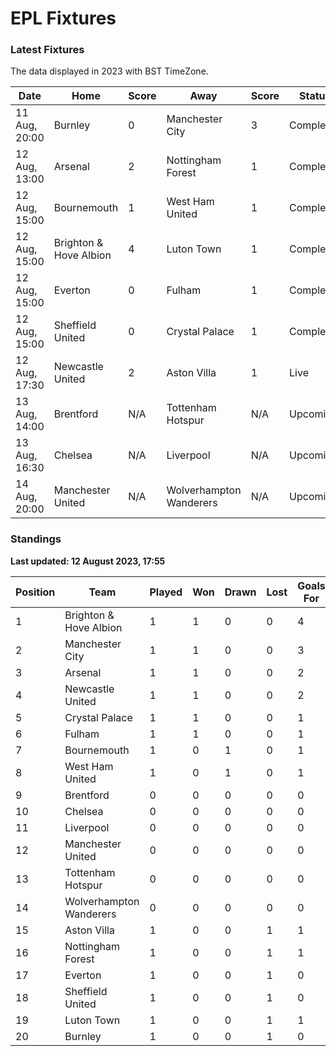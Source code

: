 # EPL Fixtures

### Latest Fixtures

The data displayed in 2023 with BST TimeZone.

<!-- START_TABLE -->
| Date | Home | Score | Away | Score | Status |
|-------------|--------|--------------|--------|--------------|--------|
| 11 Aug, 20:00 | Burnley | 0 | Manchester City | 3 | Completed |
| 12 Aug, 13:00 | Arsenal | 2 | Nottingham Forest | 1 | Completed |
| 12 Aug, 15:00 | Bournemouth | 1 | West Ham United | 1 | Completed |
| 12 Aug, 15:00 | Brighton & Hove Albion | 4 | Luton Town | 1 | Completed |
| 12 Aug, 15:00 | Everton | 0 | Fulham | 1 | Completed |
| 12 Aug, 15:00 | Sheffield United | 0 | Crystal Palace | 1 | Completed |
| 12 Aug, 17:30 | Newcastle United | 2 | Aston Villa | 1 | Live |
| 13 Aug, 14:00 | Brentford | N/A | Tottenham Hotspur | N/A | Upcoming |
| 13 Aug, 16:30 | Chelsea | N/A | Liverpool | N/A | Upcoming |
| 14 Aug, 20:00 | Manchester United | N/A | Wolverhampton Wanderers | N/A | Upcoming |
<!-- END_TABLE -->

### Standings

**Last updated: 12 August 2023, 17:55**

<!-- START_STANDINGS -->
| Position | Team | Played | Won | Drawn | Lost | Goals For | Goals Against | Goal Difference | Points |
|----------|------|--------|-----|-------|------|-----------|---------------|-----------------|--------|
| 1 | Brighton & Hove Albion | 1 | 1 | 0 | 0 | 4 | 1 | 3 | 3 |
| 2 | Manchester City | 1 | 1 | 0 | 0 | 3 | 0 | 3 | 3 |
| 3 | Arsenal | 1 | 1 | 0 | 0 | 2 | 1 | 1 | 3 |
| 4 | Newcastle United | 1 | 1 | 0 | 0 | 2 | 1 | 1 | 3 |
| 5 | Crystal Palace | 1 | 1 | 0 | 0 | 1 | 0 | 1 | 3 |
| 6 | Fulham | 1 | 1 | 0 | 0 | 1 | 0 | 1 | 3 |
| 7 | Bournemouth | 1 | 0 | 1 | 0 | 1 | 1 | 0 | 1 |
| 8 | West Ham United | 1 | 0 | 1 | 0 | 1 | 1 | 0 | 1 |
| 9 | Brentford | 0 | 0 | 0 | 0 | 0 | 0 | 0 | 0 |
| 10 | Chelsea | 0 | 0 | 0 | 0 | 0 | 0 | 0 | 0 |
| 11 | Liverpool | 0 | 0 | 0 | 0 | 0 | 0 | 0 | 0 |
| 12 | Manchester United | 0 | 0 | 0 | 0 | 0 | 0 | 0 | 0 |
| 13 | Tottenham Hotspur | 0 | 0 | 0 | 0 | 0 | 0 | 0 | 0 |
| 14 | Wolverhampton Wanderers | 0 | 0 | 0 | 0 | 0 | 0 | 0 | 0 |
| 15 | Aston Villa | 1 | 0 | 0 | 1 | 1 | 2 | -1 | 0 |
| 16 | Nottingham Forest | 1 | 0 | 0 | 1 | 1 | 2 | -1 | 0 |
| 17 | Everton | 1 | 0 | 0 | 1 | 0 | 1 | -1 | 0 |
| 18 | Sheffield United | 1 | 0 | 0 | 1 | 0 | 1 | -1 | 0 |
| 19 | Luton Town | 1 | 0 | 0 | 1 | 1 | 4 | -3 | 0 |
| 20 | Burnley | 1 | 0 | 0 | 1 | 0 | 3 | -3 | 0 |
<!-- END_STANDINGS -->
